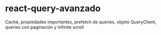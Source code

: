 # react-query-avanzado
Caché, propiedades importantes, prefetch de queries, objeto QueryClient, queries con paginación y infinite scroll
